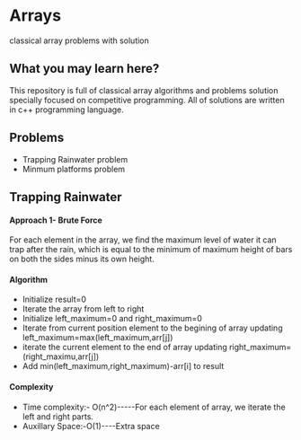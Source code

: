 # Arrays
classical array problems with solution

## What you may learn here?

This repository is full of classical array algorithms and problems solution specially focused on competitive programming. All of solutions are written in c++ programming language. 

## Problems

* Trapping Rainwater problem
* Minmum platforms problem

## Trapping Rainwater
#### Approach 1- Brute Force
For each element in the array, we find the maximum level of water it can trap after the rain, which is equal to the minimum of maximum height of bars on both the sides minus its own height.
#### Algorithm
* Initialize result=0
* Iterate the array from left to right
* Initialize left_maximum=0 and right_maximum=0
* Iterate from current position element to the begining of array updating
       left_maximum=max(left_maximum,arr[j])
* iterate the current element to the end of array updating
       right_maximum=(right_maximu,arr[j])
* Add min(left_maximum,right_maximum)-arr[i] to result
#### Complexity 
* Time complexity:- O(n^2)-----For each element of array, we iterate the left and right parts.
* Auxillary Space:-O(1)----Extra space

